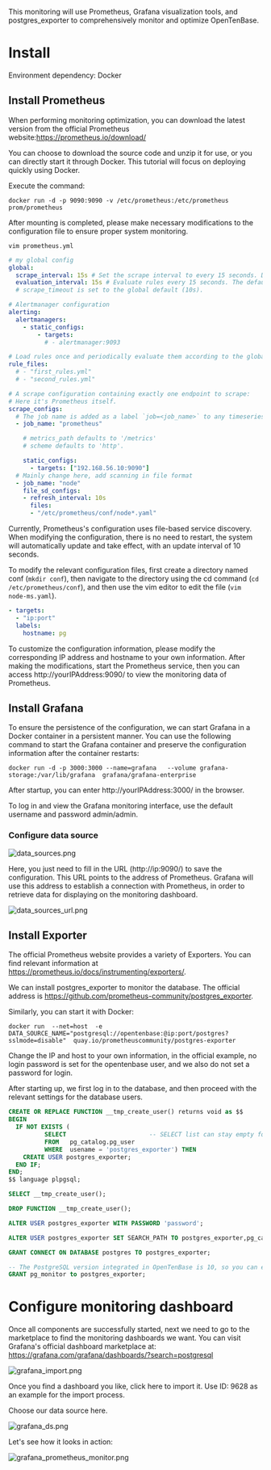 This monitoring will use Prometheus, Grafana visualization tools, and postgres_exporter to comprehensively monitor and optimize OpenTenBase.

#  Install

Environment dependency: Docker

## Install Prometheus

When performing monitoring optimization, you can download the latest version from the official Prometheus website:https://prometheus.io/download/

You can choose to download the source code and unzip it for use, or you can directly start it through Docker. This tutorial will focus on deploying quickly using Docker.

Execute the command:

`docker run -d -p 9090:9090 -v /etc/prometheus:/etc/prometheus prom/prometheus`

After mounting is completed, please make necessary modifications to the configuration file to ensure proper system monitoring.

`vim prometheus.yml`

```yaml
# my global config
global:
  scrape_interval: 15s # Set the scrape interval to every 15 seconds. Default is every 1 minute.
  evaluation_interval: 15s # Evaluate rules every 15 seconds. The default is every 1 minute.
  # scrape_timeout is set to the global default (10s).

# Alertmanager configuration
alerting:
  alertmanagers:
    - static_configs:
        - targets:
          # - alertmanager:9093

# Load rules once and periodically evaluate them according to the global 'evaluation_interval'.
rule_files:
  # - "first_rules.yml"
  # - "second_rules.yml"

# A scrape configuration containing exactly one endpoint to scrape:
# Here it's Prometheus itself.
scrape_configs:
  # The job name is added as a label `job=<job_name>` to any timeseries scraped from this config.
  - job_name: "prometheus"

    # metrics_path defaults to '/metrics'
    # scheme defaults to 'http'.

    static_configs:
      - targets: ["192.168.56.10:9090"]
  # Mainly change here, add scanning in file format
  - job_name: "node"
    file_sd_configs:
    - refresh_interval: 10s
      files:
      - "/etc/prometheus/conf/node*.yaml"
```

Currently, Prometheus's configuration uses file-based service discovery. When modifying the configuration, there is no need to restart, the system will automatically update and take effect, with an update interval of 10 seconds.

To modify the relevant configuration files, first create a directory named conf (`mkdir conf`), then navigate to the directory using the cd command (`cd /etc/prometheus/conf`), and then use the vim editor to edit the file (`vim node-ms.yaml`).

```yaml
- targets:
  - "ip:port"
  labels:
    hostname: pg
```

To customize the configuration information, please modify the corresponding IP address and hostname to your own information. After making the modifications, start the Prometheus service, then you can access http://yourIPAddress:9090/ to view the monitoring data of Prometheus.

## Install Grafana

To ensure the persistence of the configuration, we can start Grafana in a Docker container in a persistent manner. You can use the following command to start the Grafana container and preserve the configuration information after the container restarts:

`docker run -d -p 3000:3000 --name=grafana   --volume grafana-storage:/var/lib/grafana  grafana/grafana-enterprise`

After startup, you can enter http://yourIPAddress:3000/ in the browser.

To log in and view the Grafana monitoring interface, use the default username and password admin/admin.

### Configure data source

![data_sources.png](images/data_sources.png)

Here, you just need to fill in the URL (http://ip:9090/) to save the configuration. This URL points to the address of Prometheus. Grafana will use this address to establish a connection with Prometheus, in order to retrieve data for displaying on the monitoring dashboard.

![data_sources_url.png](images/data_sources_url.png)

## Install Exporter

The official Prometheus website provides a variety of Exporters. You can find relevant information at https://prometheus.io/docs/instrumenting/exporters/.

We can install postgres_exporter to monitor the database. The official address is https://github.com/prometheus-community/postgres_exporter.

Similarly, you can start it with Docker:

`docker run  --net=host  -e DATA_SOURCE_NAME="postgresql://opentenbase:@ip:port/postgres?sslmode=disable"  quay.io/prometheuscommunity/postgres-exporter`

Change the IP and host to your own information, in the official example, no login password is set for the opentenbase user, and we also do not set a password for login.

After starting up, we first log in to the database, and then proceed with the relevant settings for the database users.

```sql
CREATE OR REPLACE FUNCTION __tmp_create_user() returns void as $$
BEGIN
  IF NOT EXISTS (
          SELECT                       -- SELECT list can stay empty for this
          FROM   pg_catalog.pg_user
          WHERE  usename = 'postgres_exporter') THEN
    CREATE USER postgres_exporter;
  END IF;
END;
$$ language plpgsql;
```

```sql
SELECT __tmp_create_user();

DROP FUNCTION __tmp_create_user();

ALTER USER postgres_exporter WITH PASSWORD 'password';

ALTER USER postgres_exporter SET SEARCH_PATH TO postgres_exporter,pg_catalog;

GRANT CONNECT ON DATABASE postgres TO postgres_exporter;

-- The PostgreSQL version integrated in OpenTenBase is 10, so you can execute the following statement, and you can check the historical versions on the open source repository.
GRANT pg_monitor to postgres_exporter;
```

# Configure monitoring dashboard

Once all components are successfully started, next we need to go to the marketplace to find the monitoring dashboards we want. You can visit Grafana's official dashboard marketplace at: https://grafana.com/grafana/dashboards/?search=postgresql

![grafana_import.png](images/grafana_import.png)

Once you find a dashboard you like, click here to import it. Use ID: 9628 as an example for the import process.

Choose our data source here.

![grafana_ds.png](images/grafana_ds.png)

Let's see how it looks in action:

![grafana_prometheus_monitor.png](images/grafana_prometheus_monitor.png)